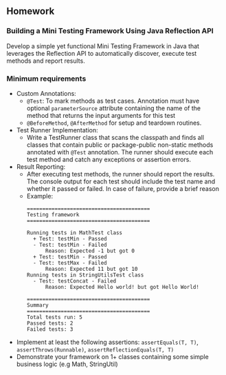 ## Homework
### Building a Mini Testing Framework Using Java Reflection API
Develop a simple yet functional Mini Testing Framework in Java that leverages the Reflection API to automatically discover, execute test methods and report results.

### Minimum requirements
- Custom Annotations:
  - `@Test`: To mark methods as test cases. Annotation must have optional `parameterSource` attribute containing the name of the method that returns the input arguments for this test
  - `@BeforeMethod`, `@AfterMethod` for setup and teardown routines.
- Test Runner Implementation:
  - Write a TestRunner class that scans the classpath and finds all classes that contain public or package-public non-static methods annotated with `@Test` annotation.
  The runner should execute each test method and catch any exceptions or assertion errors.
- Result Reporting:
  - After executing test methods, the runner should report the results.
  The console output for each test should include the test name and whether it passed or failed.
  In case of failure, provide a brief reason
  - Example:
    ```
    ========================================
    Testing framework
    ========================================

    Running tests in MathTest class
      + Test: testMin - Passed
      - Test: testMin - Failed
          Reason: Expected -1 but got 0
      + Test: testMin - Passed
      - Test: testMax - Failed
          Reason: Expected 11 but got 10
    Running tests in StringUtilsTest class
      - Test: testConcat - Failed
          Reason: Expected Hello world! but got Hello World!

    ========================================
    Summary
    ========================================
    Total tests run: 5
    Passed tests: 2
    Failed tests: 3
    ```
- Implement at least the following assertions: `assertEquals(T, T)`, `assertThrows(Runnable)`, `assertReflectionEquals(T, T)`
- Demonstrate your framework on 1+ classes containing some simple business logic (e.g Math, StringUtil)

